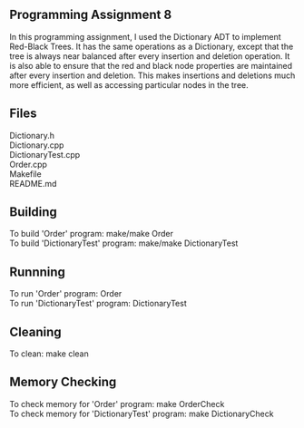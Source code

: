 ## Programming Assignment 8
In this programming assignment, I used the Dictionary ADT to implement Red-Black Trees. It has 
the same operations as a Dictionary, except that the tree is always near balanced after every
insertion and deletion operation. It is also able to ensure that the red and black node
properties are maintained after every insertion and deletion. This makes insertions and 
deletions much more efficient, as well as accessing particular nodes in the tree.

## Files
Dictionary.h <br />
Dictionary.cpp <br />
DictionaryTest.cpp <br />
Order.cpp <br />
Makefile <br />
README.md

## Building
To build 'Order' program: make/make Order <br />
To build 'DictionaryTest' program: make/make DictionaryTest <br />

## Runnning
To run 'Order' program: Order <infile> <outfile> <br />
To run 'DictionaryTest' program: DictionaryTest <br />

## Cleaning
To clean: make clean

## Memory Checking
To check memory for 'Order' program: make OrderCheck <br />
To check memory for 'DictionaryTest' program: make DictionaryCheck
